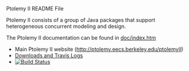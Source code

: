 Ptolemy II README File

Ptolemy II consists of a group of Java packages that support
heterogeneous concurrent modeling and design.   

The Ptolemy II documentation can be found in [doc/index.htm](doc/index.htm) 

* Main Ptolemy II website (http://ptolemy.eecs.berkeley.edu/ptolemyII)
* [Downloads and Travis Logs](https://icyphy.github.io/ptII/)
* [![Build Status](https://travis-ci.org/icyphy/ptII.svg?branch=master)](https://travis-ci.org/icyphy/ptII)

